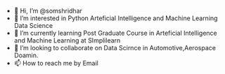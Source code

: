 - 👋 Hi, I’m @somshridhar
- 👀 I’m interested in Python Arteficial Intelligence and Machine Learning Data Science
- 🌱 I’m currently learning Post Graduate Course in Arteficial Intelligence and Machine Learning at SImplilearn 
- 💞️ I’m looking to collaborate on Data Scirnce in Automotive,Aerospace Doamin.
- 📫 How to reach me by Email

<!---
somshridhar/somshridhar is a ✨ special ✨ repository because its `README.md` (this file) appears on your GitHub profile.
You can click the Preview link to take a look at your changes.
--->
